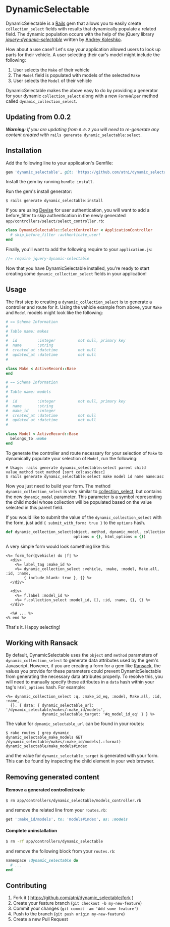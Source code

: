 # DynamicSelectable

DynamicSelectable is a [Rails](http://github.com/rails/rails) gem that allows you to easily create `collection_select` fields with results that dynamically populate a related field. The dynamic population occurs with the help of the jQuery library [*jquery-dynamic-selectable*](http://railsguides.net/cascading-selects-with-ajax-in-rails/) written by [Andrey Koleshko](http://railsguides.net/about-author/).

How about a use case? Let's say your application allowed users to look up parts for their vehicle. A user selecting their car's model might include the following:

1. User selects the `Make` of their vehicle
2. The `Model` field is populated with models of the selected `Make`
3. User selects the `Model` of their vehicle

DynamicSelectable makes the above easy to do by providing a generator for your dynamic `collection_select` along with a new `FormHelper` method called `dynamic_collection_select`.

## Updating from 0.0.2

***Warning:*** *If you are updating from `0.0.2` you will need to re-generate any content created with* `rails generate dynamic_selectable:select`.

## Installation

Add the following line to your application's Gemfile:

```ruby
gem 'dynamic_selectable', git: 'https://github.com/atni/dynamic_selectable.git'
```

Install the gem by running `bundle install`.

Run the gem's install generator:

```
$ rails generate dynamic_selectable:install
```

If you are using [Devise](https://github.com/plataformatec/devise) for user authentication, you will want to add a before_filter to skip authentication in the newly generated `app/controllers/select/select_controller.rb`:

```ruby
class DynamicSelectable::SelectController < ApplicationController
  # skip_before_filter :authenticate_user!
end
```

Finally, you'll want to add the following require to your `application.js`:

```javascript
//= require jquery-dynamic-selectable
```

Now that you have DynamicSelectable installed, you're ready to start creating some `dynamic_collection_select` fields in your application!

## Usage

The first step to creating a `dynamic_collection_select` is to generate a controller and route for it. Using the vehicle example from above, your `Make` and `Model` models might look like the following:

```ruby
# == Schema Information
#
# Table name: makes
#
#  id         :integer          not null, primary key
#  name       :string
#  created_at :datetime         not null
#  updated_at :datetime         not null
#

class Make < ActiveRecord::Base
end
```

```ruby
# == Schema Information
#
# Table name: models
#
#  id         :integer          not null, primary key
#  name       :string
#  make_id    :integer
#  created_at :datetime         not null
#  updated_at :datetime         not null
#

class Model < ActiveRecord::Base
  belongs_to :make
end
```

To generate the controller and route necessary for your selection of `Make` to dynamically populate your selection of `Model`, run the following:

```
# Usage: rails generate dynamic_selectable:select parent child value_method text_method [sort_col:asc/desc]
$ rails generate dynamic_selectable:select make model id name name:asc
```

Now you just need to build your form. The method `dynamic_collection_select` is very similar to [collection_select](http://apidock.com/rails/ActionView/Helpers/FormOptionsHelper/collection_select), but contains the new `dynamic_model` parameter. This parameter is a symbol representing the child model whose collection will be populated based on the value selected in this parent field.

If you would like to submit the value of the `dynamic_collection_select` with the form, just add `{ submit_with_form: true }` to the `options` hash.


```ruby
def dynamic_collection_select(object, method, dynamic_model, collection, value_method, text_method,
                              options = {}, html_options = {})
```

A very simple form would look something like this:

```html+erb
<%= form_for(@vehicle) do |f| %>
  <div>
    <%= label_tag :make_id %>
    <%= dynamic_collection_select :vehicle, :make, :model, Make.all, :id, :name,
        { include_blank: true }, {} %>
  </div>

  <div>
    <%= f.label :model_id %>
    <%= f.collection_select :model_id, [], :id, :name, {}, {} %>
  </div>

  <%# ... %>
<% end %>
```

That's it. Happy selecting!

## Working with Ransack

By default, DynamicSelectable uses the `object` and `method` parameters of `dynamic_collection_select` to generate data attributes used by the gem's Javascript. However, if you are creating a form for a gem like [Ransack](https://github.com/activerecord-hackery/ransack), the values you provide for these parameters could prevent DynamicSelectable from generating the necessary data attributes properly. To resolve this, you will need to manually specify these attributes in a `data` hash within your tag's `html_options` hash. For example:

```html+erb
<%= dynamic_collection_select :q, :make_id_eq, :model, Make.all, :id, :name,
  {}, { data: { dynamic_selectable_url:    '/dynamic_selectable/makes/:make_id/models',
                dynamic_selectable_target: '#q_model_id_eq' } } %>
```

The value for `dynamic_selectable_url` can be found in your routes:

```
$ rake routes | grep dynamic
dynamic_selectable_make_models GET    /dynamic_selectable/makes/:make_id/models(.:format) dynamic_selectable/make_models#index
```

and the value for `dynamic_selectable_target` is generated with your form. This can be found by inspecting the child element in your web browser.

## Removing generated content

#### Remove a generated controller/route

```
$ rm app/controllers/dynamic_selectable/models_controller.rb
```

and remove the related line from your `routes.rb`:

```ruby
get ':make_id/models', to: 'models#index', as: :models
```

#### Complete uninstallation

```bash
$ rm -rf app/controllers/dynamic_selectable
```

and remove the following block from your `routes.rb`:

```ruby
namespace :dynamic_selectable do
  # ...
end
```

## Contributing

1. Fork it ( https://github.com/atni/dynamic_selectable/fork )
2. Create your feature branch (`git checkout -b my-new-feature`)
3. Commit your changes (`git commit -am 'Add some feature'`)
4. Push to the branch (`git push origin my-new-feature`)
5. Create a new Pull Request

